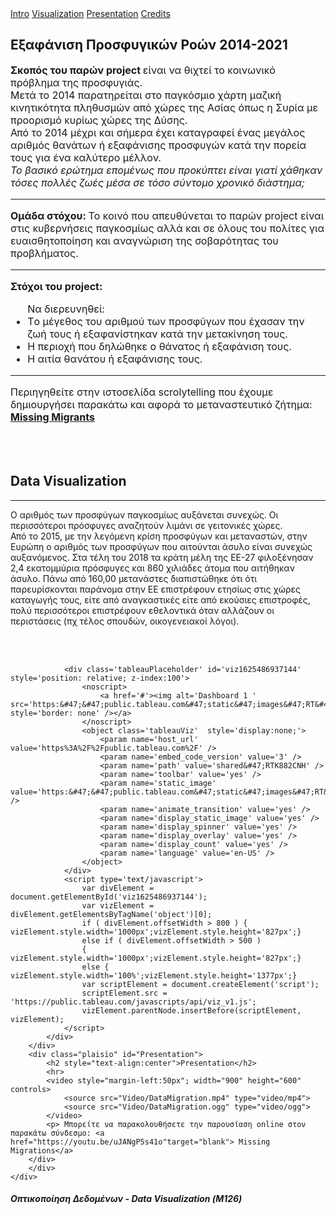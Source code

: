 <!DOCTYPE html>
<html lang="en">
<head>
	<title>Data Visualization</title>
	<meta charset="UTF-8">
	<meta name="viewport" content="width=device-width, initial-scale=1">
	<link rel="stylesheet" href="css/intro.css" >
</head>
<body>

<div class="navbar" style="z-index:200">
  <a href="Intro.html" class="active">Intro</a>
  <a href="#Visualization">Visualization</a>
  <a href="#Presentation" >Presentation</a>
  <a href="css/Credits.html" class="right">Credits</a>
</div>

<div class="row">
  <div class="side" >
    <h2 >Εξαφάνιση Προσφυγικών Ροών 2014-2021</h2>
    <div>
	<div class="plaisio">
		<font face = "Garamond (serif)" size = "3">  
			<p><strong> Σκοπός του παρών project </strong>είναι να θιχτεί το κοινωνικό πρόβλημα της προσφυγιάς.<br>
				Μετά το 2014 παρατηρείται στο παγκόσμιο χάρτη μαζική κινητικότητα πληθυσμών από χώρες της Ασίας όπως η Συρία με προορισμό κυρίως χώρες της Δύσης. <br>
				Από το 2014 μέχρι και σήμερα έχει καταγραφεί ένας μεγάλος αριθμός θανάτων ή εξαφάνισης προσφυγών κατά την πορεία τους για ένα καλύτερο μέλλον.<br>
				<em>Το  βασικό ερώτημα επομένως  που προκύπτει είναι γιατί χάθηκαν τόσες πολλές ζωές μέσα σε τόσο σύντομο χρονικό διάστημα; 
				</em><br>
				<hr class="new1"><strong>Ομάδα στόχου: </strong>Το κοινό που απευθύνεται το παρών project είναι στις κυβερνήσεις παγκοσμίως αλλά και σε όλους του πολίτες για ευαισθητοποίηση και αναγνώριση της σοβαρότητας του προβλήματος. 
			</p>
			<hr class="new1"><strong>Στόχοι του project: </strong>
			<ul>
				Να διερευνηθεί:			
				<li>Tο μέγεθος του αριθμού των προσφύγων που έχασαν την ζωή τους ή εξαφανίστηκαν κατά την μετακίνηση τους. </li>
				<li>Η περιοχή που δηλώθηκε ο θάνατος ή εξαφάνιση τους.</li>
				<li>Η αιτία θανάτου ή εξαφάνισης τους.</li>
			</ul>
			<hr class="new1">Περιηγηθείτε στην ιστοσελίδα scrolytelling που έχουμε δημιουργήσει παρακάτω και αφορά το μεταναστευτικό ζήτημα: 
			<a href="https://a-migration.vev.site/scrollytelling-migration/?fbclid=IwAR22ZQ8_nuAv67V9k_dxQlZGe1ydWn76ZqEKeurwCwf2bH0X6Mg7ChuOxoI"target="blank"> <strong> Missing Migrants</strong></a>
		</font>
	<br><br>
	</div>
	<br><br>
</div>
  <div id="Visualization" class="row">
	<div class="main">
		<h2>Data Visualization</h2>
		<hr>
		<div> 
			<div class="plaisio">
				<p>Ο αριθμός των προσφύγων παγκοσμίως αυξάνεται συνεχώς. Οι περισσότεροι πρόσφυγες αναζητούν λιμάνι 
				σε γειτονικές χώρες. <br>
				Από το 2015, με την λεγόμενη κρίση προσφύγων και μεταναστών, στην 
				Ευρώπη ο αριθμός των προσφύγων που αιτούνται άσυλο είναι συνεχώς αυξανόμενος. 
				Στα τέλη του 2018 τα κράτη μέλη της ΕΕ-27 φιλοξένησαν 2,4 εκατομμύρια πρόσφυγες και 860 χιλιάδες άτομα
				που αιτήθηκαν άσυλο. Πάνω από 160,00 μετανάστες διαπιστώθηκε ότι ότι παρευρίσκονται παράνομα στην ΕΕ 
				επιστρέφουν  ετησίως στις χώρες καταγωγής τους, είτε από αναγκαστικές είτε από εκούσιες επιστροφές, 
				πολύ περισσότεροι επιστρέφουν εθελοντικά όταν αλλάζουν οι περιστάσεις (πχ τέλος σπουδών, οικογενειακοί λόγοι).</p>
				<br> <br>
			
				<div class='tableauPlaceholder' id='viz1625486937144' style='position: relative; z-index:100'>
					<noscript>
						<a href='#'><img alt='Dashboard 1 ' src='https:&#47;&#47;public.tableau.com&#47;static&#47;images&#47;RT&#47;RTK882CNH&#47;1_rss.png' style='border: none' /></a>
					</noscript>
					<object class='tableauViz'  style='display:none;'>
						<param name='host_url' value='https%3A%2F%2Fpublic.tableau.com%2F' /> 
						<param name='embed_code_version' value='3' />
						<param name='path' value='shared&#47;RTK882CNH' /> 
						<param name='toolbar' value='yes' />
						<param name='static_image' value='https:&#47;&#47;public.tableau.com&#47;static&#47;images&#47;RT&#47;RTK882CNH&#47;1.png' /> 
						<param name='animate_transition' value='yes' />
						<param name='display_static_image' value='yes' />
						<param name='display_spinner' value='yes' />
						<param name='display_overlay' value='yes' />
						<param name='display_count' value='yes' />
						<param name='language' value='en-US' />
					</object>
				</div>              
				<script type='text/javascript'>     
					var divElement = document.getElementById('viz1625486937144');   
					var vizElement = divElement.getElementsByTagName('object')[0];   
					if ( divElement.offsetWidth > 800 ) { vizElement.style.width='1000px';vizElement.style.height='827px';} 
					else if ( divElement.offsetWidth > 500 )
					{ vizElement.style.width='1000px';vizElement.style.height='827px';}
					else { vizElement.style.width='100%';vizElement.style.height='1377px';}  
					var scriptElement = document.createElement('script');                
					scriptElement.src = 'https://public.tableau.com/javascripts/api/viz_v1.js';      
					vizElement.parentNode.insertBefore(scriptElement, vizElement);           
				</script>
			</div>
		</div>
		<div class="plaisio" id="Presentation">
			<h2 style="text-align:center">Presentation</h2>
			<hr>
			<video style="margin-left:50px"; width="900" height="600" controls>
				<source src="Video/DataMigration.mp4" type="video/mp4">
				<source src="Video/DataMigration.ogg" type="video/ogg">
			</video>	
			<p> Μπορείτε να παρακολουθήσετε την παρουσίαση online στον παρακάτω σύνδεσμο: <a href="https://youtu.be/uJANgP5s41o"target="blank"> Missing Migrations</a>
		</div>
		</div>
	</div>
</div>
</div>
<div class="footer">
  <h5>Οπτικοποίηση Δεδομένων - Data Visualization (Μ126)</h5>
</div>


</body>
</html>
